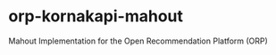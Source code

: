 orp-kornakapi-mahout
====================

Mahout Implementation for the Open Recommendation Platform (ORP)
